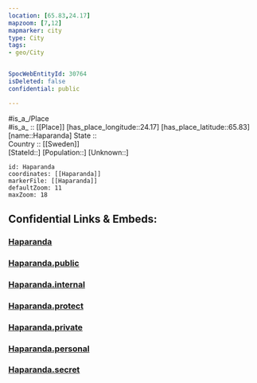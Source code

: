 ```yaml
---
location: [65.83,24.17] 
mapzoom: [7,12] 
mapmarker: city 
type: City
tags:
- geo/City


SpocWebEntityId: 30764
isDeleted: false
confidential: public

---
```

#is_a_/Place  
#is_a_ :: [[Place]] 
[has_place_longitude::24.17] 
[has_place_latitude::65.83] 
[name::Haparanda] 
State ::  
Country :: [[Sweden]]  
[StateId::] 
[Population::] 
[Unknown::] 


```leaflet
id: Haparanda
coordinates: [[Haparanda]] 
markerFile: [[Haparanda]] 
defaultZoom: 11 
maxZoom: 18
```


## Confidential Links & Embeds: 

### [Haparanda](/_Standards/Earth/Continent/Europe/Europe~North/Finland/Provinces~Finland/Lapland/City/Haparanda.md) 

### [Haparanda.public](/_public/Earth/Continent/Europe/Europe~North/Finland/Provinces~Finland/Lapland/City/Haparanda.public.md) 

### [Haparanda.internal](/_internal/Earth/Continent/Europe/Europe~North/Finland/Provinces~Finland/Lapland/City/Haparanda.internal.md) 

### [Haparanda.protect](/_protect/Earth/Continent/Europe/Europe~North/Finland/Provinces~Finland/Lapland/City/Haparanda.protect.md) 

### [Haparanda.private](/_private/Earth/Continent/Europe/Europe~North/Finland/Provinces~Finland/Lapland/City/Haparanda.private.md) 

### [Haparanda.personal](/_personal/Earth/Continent/Europe/Europe~North/Finland/Provinces~Finland/Lapland/City/Haparanda.personal.md) 

### [Haparanda.secret](/_secret/Earth/Continent/Europe/Europe~North/Finland/Provinces~Finland/Lapland/City/Haparanda.secret.md)

